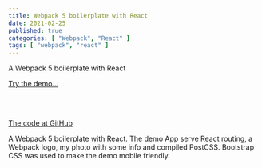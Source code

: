 ```yaml
---
title: Webpack 5 boilerplate with React
date: 2021-02-25
published: true
categories: [ "Webpack", "React" ]
tags: [ "webpack", "react" ]
---
```



A Webpack 5 boilerplate with React

<a href="https://webpack5react.persteenolsen.com/" target="_blank">Try the demo...</a>

<br /><br />

<a href="https://github.com/persteenolsen/webpack-5-react-boilerplate" target="_blank">The code at GitHub</a>

A Webpack 5 boilerplate with React. The demo App serve React routing, a Webpack logo, my photo with some info and compiled PostCSS. Bootstrap CSS was used to make the demo mobile friendly.

